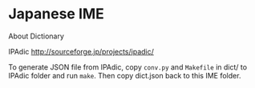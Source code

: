 # Japanese IME

About Dictionary

IPAdic 
http://sourceforge.jp/projects/ipadic/

To generate JSON file from IPAdic, copy `conv.py` and `Makefile` in dict/ to IPAdic folder and run
`make`. Then copy dict.json back to this IME folder.
